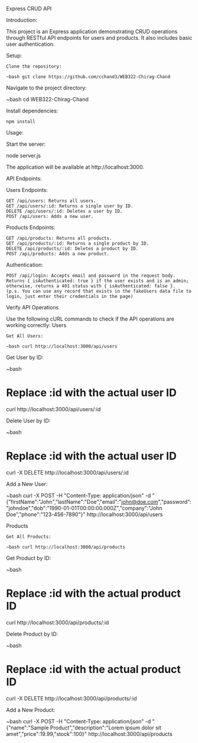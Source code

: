 Express CRUD API

Introduction:

This project is an Express application demonstrating CRUD operations through RESTful API endpoints for users and products. It also includes basic user authentication.

Setup:

    Clone the repository:

    ~bash git clone https://github.com/cchand3/WEB322-Chirag-Chand

Navigate to the project directory:

~bash cd WEB322-Chirag-Chand

Install dependencies:

    npm install

Usage:

Start the server:

node server.js 

The application will be available at http://localhost:3000.

API Endpoints:

Users Endpoints:

    GET /api/users: Returns all users.
    GET /api/users/:id: Returns a single user by ID.
    DELETE /api/users/:id: Deletes a user by ID.
    POST /api/users: Adds a new user.

Products Endpoints:

    GET /api/products: Returns all products.
    GET /api/products/:id: Returns a single product by ID.
    DELETE /api/products/:id: Deletes a product by ID.
    POST /api/products: Adds a new product.

Authentication:

    POST /api/login: Accepts email and password in the request body. Returns { isAuthenticated: true } if the user exists and is an admin; otherwise, returns a 401 status with { isAuthenticated: false }.
    (p.s. You can use any record that exists in the fakeUsers data file to login, just enter their credentials in the page)

Verify API Operations

Use the following cURL commands to check if the API operations are working correctly:
Users

    Get All Users:

    ~bash curl http://localhost:3000/api/users

Get User by ID:

~bash

# Replace :id with the actual user ID
curl http://localhost:3000/api/users/:id

Delete User by ID:

~bash

# Replace :id with the actual user ID
curl -X DELETE http://localhost:3000/api/users/:id

Add a New User:

~bash curl -X POST -H "Content-Type: application/json" -d "{\"firstName\":\"John\",\"lastName\":\"Doe\",\"email\":\"john@doe.com\",\"password\":\"johndoe\",\"dob\":\"1990-01-01T00:00:00.000Z\",\"company\":\"John Doe\",\"phone\":\"123-456-7890\"}" http://localhost:3000/api/users

Products

    Get All Products:

    ~bash curl http://localhost:3000/api/products

Get Product by ID:

~bash

# Replace :id with the actual product ID
curl http://localhost:3000/api/products/:id

Delete Product by ID:

~bash

# Replace :id with the actual product ID
curl -X DELETE http://localhost:3000/api/products/:id

Add a New Product:

~bash curl -X POST -H "Content-Type: application/json" -d "{\"name\":\"Sample Product\",\"description\":\"Lorem ipsum dolor sit amet\",\"price\":19.99,\"stock\":100}" http://localhost:3000/api/products    
